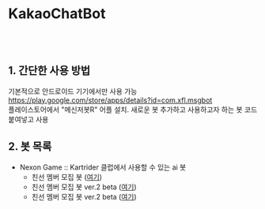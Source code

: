 # KakaoChatBot
<br><br>
## 1. 간단한 사용 방법
기본적으로 안드로이드 기기에서만 사용 가능 <br>
https://play.google.com/store/apps/details?id=com.xfl.msgbot <br>
플레이스토어에서 "메신저봇R" 어플 설치.
새로운 봇 추가하고 사용하고자 하는 봇 코드 붙여넣고 사용
## 2. 봇 목록
+ Nexon Game :: Kartrider 클럽에서 사용할 수 있는 ai 봇 
  + 친선 멤버 모집 봇 (<a href="https://github.com/Potato-Y/My-Project/blob/KakaoTalk-Chat-Bot/KartRider/friendly%20match.js">여기</a>)
  + 친선 멤버 모집 봇 ver.2 beta (<a href="https://github.com/Potato-Y/My-Project/blob/KakaoTalk-Chat-Bot/KartRider/friendly%20match2.js">여기</a>)
  + 친선 멤버 모집 봇 ver.2 beta (<a href="https://github.com/Potato-Y/My-Project/blob/KakaoTalk-Chat-Bot/KartRider/friendly%20match2.js">여기</a>)
